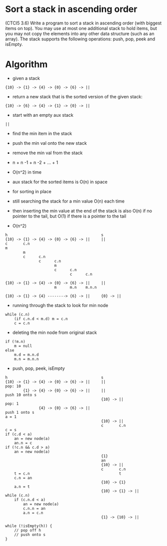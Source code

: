 # Sort a stack in ascending order

(CTCI5 3.6) Write a program to sort a stack in ascending order (with biggest
items on top). You may use at most one additional stack to hold items, but
you may not copy the elements into any other data structure (such as an array).
The stack supports the following operations: push, pop, peek and isEmpty.

# Algorithm

- given a stack

```
{10} -> {1} -> {4} -> {0} -> {6} -> ||
```

- return a new stack that is the sorted version of the given stack:

```
{10} -> {6} -> {4} -> {1} -> {0} -> ||
```

- start with an empty aux stack

```
||
```

- find the min item in the stack
- push the min val onto the new stack
- remove the min val from the stack

- n + n -1 + n -2 + ... + 1
- O(n^2) in time
- aux stack for the sorted items is O(n) in space

- for sorting in place
- still searching the stack for a min value O(n) each time
- then inserting the min value at the end of the stack is also O(n) if no pointer
to the tail, but O(1) if there is a pointer to the tail
- O(n^2)


```
h                                          s
{10} -> {1} -> {4} -> {0} -> {6} -> ||     ||
c       c.n
m
        m
        c      c.n
               c      c.n
                      m
                      c      c.n
                             c      c.n

{10} -> {1} -> {4} -> {0} -> {6} -> ||     ||
                      m      m.n    m.n.n

{10} -> {1} -> {4} --------> {6} -> ||     {0} -> ||
```

- running through the stack to look for min node
```
while (c.n)
    (if c.n.d < m.d) m = c.n
    c = c.n
```
- deleting the min node from original stack
```
if (!m.n)
    m = null
else
    m.d = m.n.d
    m.n = m.n.n
```

- push, pop, peek, isEmpty

```
h                                          s
{10} -> {1} -> {4} -> {0} -> {6} -> ||     ||
pop: 10
        {1} -> {4} -> {0} -> {6} -> ||     ||
push 10 onto s
                                           {10} -> ||
pop: 1
               {4} -> {0} -> {6} -> ||
push 1 onto s
a = 1
                                           {10} -> ||
                                           c       c.n
c = s
if (c.d < a)
    an = new node(a)
    an.n = c
if (!c.n && c.d > a)
    an = new node(a)
                                           {1}
                                           an
                                           {10} -> ||
                                           c       c.n
    t = c.n                                        t
    c.n = an
                                           {10} -> {1}
    a.n = t
                                           {10} -> {1} -> ||
while (c.n)
    if (c.n.d < a)
        an = new node(a)
        c.n.n = an
        a.n = c.n
                                           {1} -> {10} -> ||
```

```
while (!isEmpty(h)) {
    // pop off h
    // push onto s
}
```

